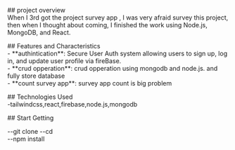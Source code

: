 <p>
## project overview
  <br/>
When I 3rd got the project survey app , I was very afraid survey this project, then when I thought about coming, I finished the work using Node.js, MongoDB, and React.
</p>
<p>
## Features and Characteristics<br/>
- **authintication**: Secure User Auth system allowing users to sign up, log in, and update user profile via fireBase.<br/>
- **crud opperation**: crud opperation using mongodb and node.js. and fully store database <br/>
- **count survey app**: survey app count is big problem<br/>
  </p>
<p>
## Technologies Used<br/>
  -tailwindcss,react,firebase,node.js,mongodb
</p>
<p>
## Start Getting <br/>
 
--git clone <repository-url>
--cd <project-directory><br/>
--npm install
</p>
